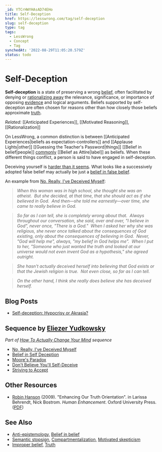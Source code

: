 ```yaml
---
_id: YTCrHWYHAsAD74EHo
title: Self-Deception
href: https://lesswrong.com/tag/self-deception
slug: self-deception
type: tag
tags:
  - LessWrong
  - Concept
  - Tag
synchedAt: '2022-08-29T11:05:20.579Z'
status: todo
---
```


# Self-Deception

**Self-deception** is a state of preserving a wrong [belief](https://lessestwrong.com/tag/belief), often facilitated by denying or [rationalizing away](https://lessestwrong.com/tag/rationalization) the relevance, significance, or importance of opposing [evidence](https://lessestwrong.com/tag/evidence) and logical arguments. Beliefs supported by self-deception are often chosen for reasons other than how closely those beliefs approximate [truth](https://lessestwrong.com/tag/truth-semantics-and-meaning).

*Related:* [[Anticipated Experiences]], [[Motivated Reasoning]], [[Rationalization]]

On LessWrong, a common distinction is between [[Anticipated Experiences|beliefs as expectation-controllers]] and [[Applause Lights|other]] [[Guessing the Teacher's Password|things]] [[Belief in belief|people]] [commonly](https://www.lesswrong.com/s/7gRSERQZbqTuLX5re/p/RmCjazjupRGcHSm5N) [[Belief as Attire|label]] as beliefs. When these different things conflict, a person is said to have engaged in self-deception.

Deceiving yourself is [harder than it seems](https://lessestwrong.com/lw/s/belief_in_selfdeception/). What looks like a successively adopted false belief may actually be just a [belief in false belief](https://lessestwrong.com/tag/belief-in-belief).

An example from [No, Really, I've Deceived Myself](https://www.lesswrong.com/posts/rZX4WuufAPbN6wQTv/no-really-i-ve-deceived-myself):

> *When this woman was in high school, she thought she was an atheist.  But she decided, at that time, that she should act as if she believed in God.  And then—she told me earnestly—over time, she came to really believe in God.*

> *So far as I can tell, she is completely wrong about that.  Always throughout our conversation, she said, over and over, "I believe in God", never once, "There is a God."  When I asked her why she was religious, she never once talked about the consequences of God existing, only about the consequences of believing in God.  Never, "God will help me", always, "my belief in God helps me".  When I put to her, "Someone who just wanted the truth and looked at our universe would not even invent God as a hypothesis," she agreed outright.*

> *She hasn't actually deceived herself into believing that God exists or that the Jewish religion is true.  Not even close, so far as I can tell.*

> *On the other hand, I think she really does believe she has deceived herself.*

## Blog Posts

- [Self-deception: Hypocrisy or Akrasia?](http://lesswrong.com/lw/h7/selfdeception_hypocrisy_or_akrasia/)

## Sequence by [Eliezer Yudkowsky](https://wiki.lesswrong.com/wiki/Eliezer_Yudkowsky)

*Part of* [*How To Actually Change Your Mind*](https://wiki.lesswrong.com/wiki/How_To_Actually_Change_Your_Mind) *sequence*

- [No, Really, I've Deceived Myself](http://lesswrong.com/lw/r/no_really_ive_deceived_myself/)
- [Belief in Self Deception](http://lesswrong.com/lw/s/belief_in_selfdeception)
- [Moore's Paradox](http://lesswrong.com/lw/1f/moores_paradox)
- [Don't Believe You'll Self-Deceive](http://lesswrong.com/lw/1o/dont_believe_youll_selfdeceive)
- [Striving to Accept](http://lesswrong.com/lw/1r/striving_to_accept)

## Other Resources

- [Robin Hanson](https://wiki.lesswrong.com/wiki/Robin_Hanson) (2009). "Enhancing Our Truth Orientation". in Larissa Behrendt, Nick Bostrom. *Human Enhancement*. Oxford University Press. ([PDF](http://hanson.gmu.edu/moretrue.pdf))

## See Also

- [Anti-epistemology](https://wiki.lesswrong.com/wiki/Anti-epistemology), [Belief in belief](https://wiki.lesswrong.com/wiki/Belief_in_belief)
- [Semantic stopsign](https://wiki.lesswrong.com/wiki/Semantic_stopsign), [Compartmentalization](https://wiki.lesswrong.com/wiki/Compartmentalization), [Motivated skepticism](https://wiki.lesswrong.com/wiki/Motivated_skepticism)
- [Improper belief](https://wiki.lesswrong.com/wiki/Improper_belief), [Truth](https://wiki.lesswrong.com/wiki/Truth)
